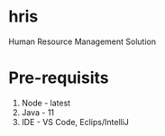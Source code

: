 # hris
Human Resource Management Solution


# Pre-requisits 
1. Node - latest
2. Java - 11
3. IDE - VS Code, Eclips/IntelliJ
